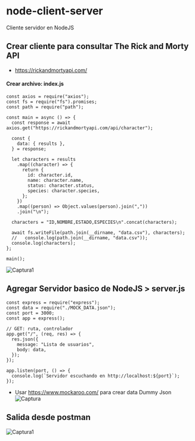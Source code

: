 # node-client-server
Cliente servidor en NodeJS

## Crear cliente para consultar The Rick and Morty API
 * https://rickandmortyapi.com/

#### Crear archivo: index.js
```
const axios = require("axios");
const fs = require("fs").promises;
const path = require("path");

const main = async () => {
  const response = await axios.get("https://rickandmortyapi.com/api/character");

  const {
    data: { results },
  } = response;

  let characters = results
    .map((character) => {
      return {
        id: character.id,
        name: character.name,
        status: character.status,
        species: character.species,
      };
    })
    .map((person) => Object.values(person).join(","))
    .join("\n");

  characters = "ID,NOMBRE,ESTADO,ESPECIES\n".concat(characters);

  await fs.writeFile(path.join(__dirname, "data.csv"), characters);
  //   console.log(path.join(__dirname, "data.csv"));
  console.log(characters);
};

main();
```
![Captura1](https://user-images.githubusercontent.com/7141537/170783194-9117398d-95da-48f5-a4b3-fd7d570ea27a.PNG)

## Agregar Servidor basico de NodeJS > server.js
```
const express = require("express");
const data = require("./MOCK_DATA.json");
const port = 3000;
const app = express();

// GET: ruta, controlador
app.get("/", (req, res) => {
  res.json({
    message: "Lista de usuarios",
    body: data,
  });
});

app.listen(port, () => {
  console.log(`Servidor escuchando en http://localhost:${port}`);
});
```

* Usar https://www.mockaroo.com/ para crear data Dummy Json
![Captura](https://user-images.githubusercontent.com/7141537/170792938-52b18704-b14b-4e4b-babf-afa57e954a98.PNG)

## Salida desde postman
![Captura1](https://user-images.githubusercontent.com/7141537/170792941-265205f5-ac3b-4f7e-8080-2c0986cc9e1f.PNG)


